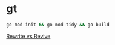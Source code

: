 # gt



```bash
go mod init && go mod tidy && go build
```
[Rewrite vs Revive](https://medium.com/mysterium-network/golang-c-interoperability-caf0ba9f7bf3)
